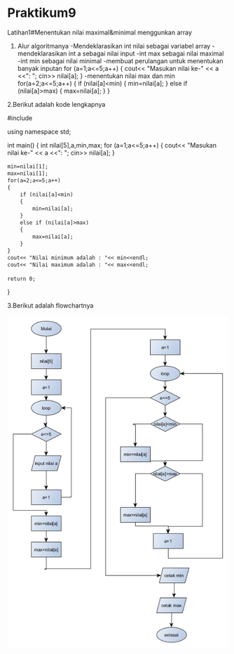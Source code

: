 # Praktikum9

Latihan1#Menentukan nilai maximal&minimal menggunkan array

1. Alur algoritmanya
	-Mendeklarasikan int nilai sebagai variabel array
	-mendeklarasikan int a sebagai nilai input
	-int max sebagai nilai maximal
	-int min sebagai nilai minimal
	-membuat perulangan untuk menentukan banyak inputan
for (a=1;a<=5;a++)
        {
        cout<< "Masukan nilai ke-" << a <<": ";
        cin>> nilai[a];
        }
	-menentukan nilai max dan min
for(a=2;a<=5;a++)
    {
        if (nilai[a]<min)
        {
            min=nilai[a];
        }
        else if (nilai[a]>max)
        {
            max=nilai[a];
        }
    }

2.Berikut adalah kode lengkapnya

#include <iostream>

using namespace std;

int main()
{
    int nilai[5],a,min,max;
    for (a=1;a<=5;a++)
        {
        cout<< "Masukan nilai ke-" << a <<": ";
        cin>> nilai[a];
        }

    min=nilai[1];
    max=nilai[1];
    for(a=2;a<=5;a++)
    {
        if (nilai[a]<min)
        {
            min=nilai[a];
        }
        else if (nilai[a]>max)
        {
            max=nilai[a];
        }
    }
    cout<< "Nilai minimum adalah : "<< min<<endl;
    cout<< "Nilai maximum adalah : "<< max<<endl;

    return 0;
}

3.Berikut adalah flowchartnya

![img](https://raw.githubusercontent.com/amirudin742/Praktikum9/master/Flowchart1.png)